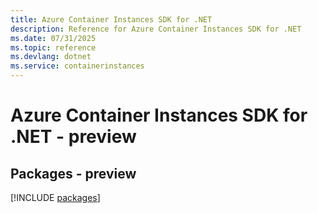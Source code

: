 ```yaml
---
title: Azure Container Instances SDK for .NET
description: Reference for Azure Container Instances SDK for .NET
ms.date: 07/31/2025
ms.topic: reference
ms.devlang: dotnet
ms.service: containerinstances
---
```

# Azure Container Instances SDK for .NET - preview
## Packages - preview
[!INCLUDE [packages](container-instances-index.md)]